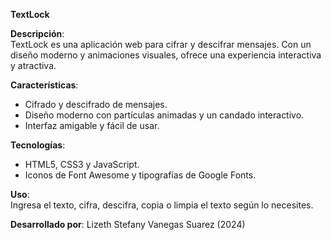 **TextLock**

**Descripción**:  
TextLock es una aplicación web para cifrar y descifrar mensajes. Con un diseño moderno y animaciones visuales, ofrece una experiencia interactiva y atractiva.

**Características**:  
- Cifrado y descifrado de mensajes.
- Diseño moderno con partículas animadas y un candado interactivo.
- Interfaz amigable y fácil de usar.

**Tecnologías**:  
- HTML5, CSS3 y JavaScript.  
- Iconos de Font Awesome y tipografías de Google Fonts.

**Uso**:  
Ingresa el texto, cifra, descifra, copia o limpia el texto según lo necesites.

**Desarrollado por**: Lizeth Stefany Vanegas Suarez (2024)
